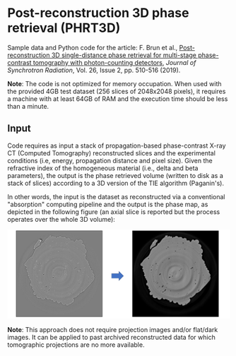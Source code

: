 # Post-reconstruction 3D phase retrieval (PHRT3D)
Sample data and Python code for the article: F. Brun et al., [Post-reconstruction 3D single-distance phase retrieval for multi-stage phase-contrast tomography with photon-counting detectors](https://doi.org/10.1107/S1600577519000237), *Journal of Synchrotron Radiation*, Vol. 26, Issue 2, pp. 510-516 (2019).

**Note**: The code is not optimized for memory occupation. When used with the provided 4GB test dataset (256 slices of 2048x2048 pixels), it requires a machine with at least 64GB of RAM and the execution time should be less than a minute. 

## Input

Code requires as input a stack of propagation-based phase-contrast X-ray CT (Computed Tomography) reconstructed slices and the experimental conditions (i.e, energy, propagation distance and pixel size). Given the refractive index of the homogeneous material (i.e., delta and beta parameters), the output is the phase retrieved volume (written to disk as a stack of slices) according to a 3D version of the TIE algorithm (Paganin's). 

In other words, the input is the dataset as reconstructed via a conventional "absorption" computing pipeline and the output is the phase map, as depicted in the following figure (an axial slice is reported but the process operates over the whole 3D volume):

![](/doc/figure1.jpg)

**Note**: This approach does not require projection images and/or flat/dark images. It can be applied to past archived reconstructed data for which tomographic projections are no more available.
